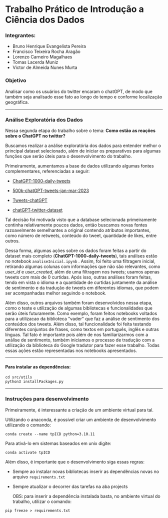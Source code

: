 # Trabalho Prático de Introdução a Ciência dos Dados

### Integrantes:
- Bruno Henrique Evangelista Pereira
- Francisco Teixeira Rocha Aragão
- Lorenzo Carneiro Magalhaes
- Tomas Lacerda Muniz
- Victor de Almeida Nunes Murta

### Objetivo
Analisar como os usuários do twitter encaram o chatGPT, de modo que também seja analisado esse fato ao longo do tempo e conforme localização geográfica.

<hr>

### Análise Exploratória dos Dados

Nessa segunda etapa do trabalho sobre o tema: **Como estão as reações sobre o ChatGPT no twitter?**

Buscamos realizar a análise exploratória dos dados para entender melhor o principal dataset selecionado, além de iniciar os preparativos para algumas funções que serão úteis para o desenvolvimento do trabalho.

Primeiramente, aumentamos a base de dados utilizando algumas fontes complementares, referenciadas a seguir: 

- [ChatGPT-1000-daily-tweets](https://www.kaggle.com/datasets/edomingo/chatgpt-1000-daily-tweets)

- [500k-chatGPT-tweets-jan-mar-2023](https://www.kaggle.com/datasets/khalidryder777/500k-chatgpt-tweets-jan-mar-2023)

- [Tweets-chatGPT](https://www.kaggle.com/datasets/manishabhatt22/tweets-onchatgpt-chatgpt)

- [chatGPT-twitter-dataset](https://www.kaggle.com/datasets/tariqsays/chatgpt-twitter-dataset)

Tal decisão foi motivada visto que a database selecionada primeiramente continha relativamente poucos dados, então buscamos novas fontes razoavelmente semelhantes a original contendo atributos importantes, como número de retweets, conteúdo do tweet, quantidade de likes, entre outros.

Dessa forma, algumas ações sobre os dados foram feitas a partir do dataset mais completo (**ChatGPT-1000-daily-tweets**), tais análises estão no notebook `analiseInicial.ipynb` . Assim, foi feito uma filtragem inicial, retirando algumas colunas com informações que não são relevantes, como *user_id* e *user_created*, além de uma filtragem nos tweets; usamos apenas tweets com mais de 0 curtidas. Após isso, outras análises foram feitas, tendo em vista o idioma e a quantidade de curtidas juntamente da análise de sentimento e da tradução de tweets em diferentes idiomas, que podem ser acompanhadas melhor seguindo o notebook.

Além disso, outros arquivos também foram desenvolvidos nessa etapa, como o teste e utilização de algumas bibliotecas e funcionalidades que serão úteis futuramente. Como exemplo, foram feitos notebooks voltados para a utilizacao da biblioteca "vader" que faz a análise de sentimento dos conteúdos dos tweets. Além disso, tal funcionalidade foi feita testando diferentes conjuntos de frases, como textos em português, inglês e outras línguas. Tal fato é importante pois além de nos familiarizarmos com a análise de sentimento, também iniciamos o processo de tradução com a utilização da biblioteca do Google tradutor para fazer esse trabalho. Todas essas ações estão representadas nos notebooks apresentados.

<hr>

#### Para instalar as dependências:
```
cd src/utils
python3 installPackages.py
```

<hr>

### Instruções para desenvolvimento
 
Primeiramente, é interessante a criação de um ambiente virtual para tal.

Utilizando o anaconda, é possível criar um ambiente de desenvolvimento utilizando o comando:

```conda create --name tpICD python=3.10.11```

Para ativá-lo em sistemas baseados em unix digite:

```conda activate tpICD```

Além disso, é importante que o desenvolvimento siga essas regras:

- Sempre ao instalar novas bibliotecas inserir as dependências novas no arquivo `requirements.txt`
- Sempre atualizar o decorrer das tarefas na aba projects

    OBS: para inserir a dependência instalada basta, no ambiente virtual do trabalho, utilizar o comando:

```
pip freeze > requirements.txt
```
